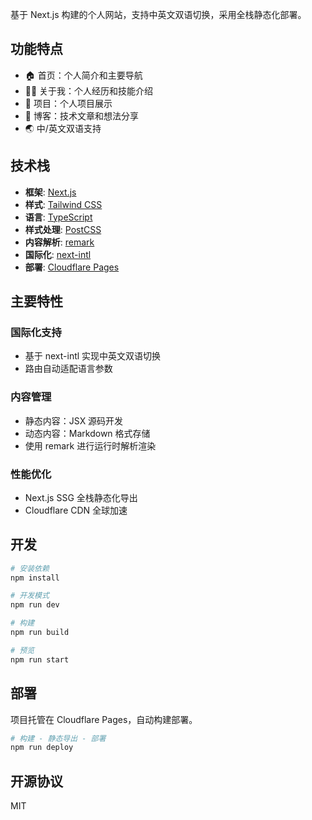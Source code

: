基于 Next.js 构建的个人网站，支持中英文双语切换，采用全栈静态化部署。

## 功能特点

- 🏠 首页：个人简介和主要导航
- 👨‍💻 关于我：个人经历和技能介绍
- 🎯 项目：个人项目展示
- 📝 博客：技术文章和想法分享
- 🌏 中/英文双语支持

## 技术栈

- **框架**: [Next.js](https://nextjs.org)
- **样式**: [Tailwind CSS](https://tailwindcss.com)
- **语言**: [TypeScript](https://www.typescriptlang.org)
- **样式处理**: [PostCSS](https://postcss.org)
- **内容解析**: [remark](https://github.com/remarkjs/remark)
- **国际化**: [next-intl](https://next-intl-docs.vercel.app)
- **部署**: [Cloudflare Pages](https://pages.cloudflare.com)

## 主要特性

### 国际化支持

- 基于 next-intl 实现中英文双语切换
- 路由自动适配语言参数

### 内容管理

- 静态内容：JSX 源码开发
- 动态内容：Markdown 格式存储
- 使用 remark 进行运行时解析渲染

### 性能优化

- Next.js SSG 全栈静态化导出
- Cloudflare CDN 全球加速

## 开发

```bash
# 安装依赖
npm install

# 开发模式
npm run dev

# 构建
npm run build

# 预览
npm run start
```

## 部署

项目托管在 Cloudflare Pages，自动构建部署。

```bash
# 构建 - 静态导出 - 部署
npm run deploy
```

## 开源协议

MIT

